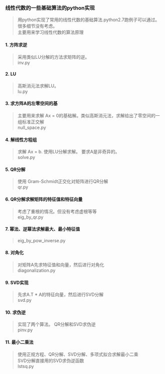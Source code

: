 ### 线性代数的一些基础算法的python实现

> 用python实现了常用的线性代数的基础算法.python2.7跑例子可以通过。很多细节没有考虑。    
> 主要用来学习线性代数的算法原理

#### 1. 方阵求逆
>    采用类似LU分解的方法求矩阵的逆。   
>    inv.py

#### 2. LU
>    高斯消元法求解LU。    
>    lu.py

#### 3. 求方阵A的左零空间的基
>   主要用来求解 Ax = 0的基础解。类似高斯消元法，求解给出了零空间的一组标准正交解   
>   null_space.py

#### 4. 解线性方程组
>   求解 Ax = b. 使用LU分解求解。 要求A是非奇异的。    
>   solve.py

#### 5. QR分解
>   使用  Gram-Schmidt正交化对矩阵进行QR分解    
>   qr.py

#### 6.  QR分解求解矩阵的特征值和特征向量
>    考虑了重根的情况。但没有考虑虚根等等     
>    eig_by_qr.py

#### 7. 幂法、逆幂法求解最大、最小特征值 
>    eig_by_pow_inverse.py

#### 8. 对角化
>   对矩阵A先求特征值和向量，然后进行对角化    
>    diagonalization.py

#### 9. SVD实现
>    先求A.T * A的特征向量，然后进行SVD分解    
>    svd.py

#### 10. 求伪逆 
>    实现了两个算法。 QR分解和SVD求伪逆    
>    pinv.py

#### 11. 最小二乘法
>    使用正规方程、QR分解、SVD分解、多项式拟合求解最小二乘    
>    SVD分解直接用的SVD求伪逆函数     
>    lstsq.py
